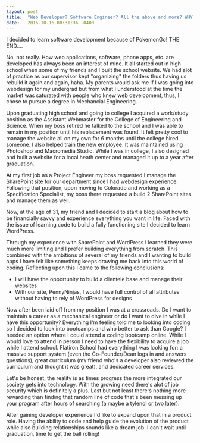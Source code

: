 ```yaml
---
layout: post
title:  "Web Developer? Software Engineer? All the above and more? WHY NOT?!"
date:   2016-10-16 00:31:36 -0400
---
```



I decided to learn software development because of PokemonGo! THE END....

No, not really. How web applications, software, phone apps, etc. are developed has always been an interest of mine. It all started out in high school when some of my friends and I built the school website. We had alot of practice as our supervisor kept "organizing" the folders thus having us rebuild it again and again, haha. My parents would ask me if I was going into webdesign for my undergrad but from what I understood at the time the market was saturated with people who knew web development, thus, I chose to pursue a degree in Mechancial Engineering.

Upon graduating high school and going to college I acquired a work/study position as the Assistant Webmaster for the College of Engineering and Science. When my boss retired he talked to the school and I was able to remain in my position until his replacement was found. It felt pretty cool to manage the website all on my own for 6 months until the college hired someone. I also helped train the new employee. It was maintained using Photoshop and Macromedia Studio. While I was in college, I also designed and built a website for a local heath center and managed it up to a year after graduation.

At my first job as a Project Engineer my boss requested I manage the SharePoint site for our department since I had webdesign experience. Following that position, upon moving to Colorado and working as a Specification Specialist, my boss there requested a build 2 SharePoint sites and manage them as well.

Now, at the age of 31, my friend and I decided to start a blog about how to be financially savvy and experience everything you want in life. Faced with the issue of learning code to build a fully functioning site I decided to learn WordPress. 

Through my experience with SharePoint and WordPress I learned they were much more limiting and I prefer building everything from scratch. This combined with the ambitions of several of my friends and I wanting to build apps I have felt like something keeps drawing me back into this world of coding. Reflecting upon this I came to the following conclusions:
* I will have the opportunity to build a clientele base and manage their websites
* With our site, PennyNinjas, I would have full control of all attributes without having to rely of WordPress for designs

Now after been laid off from my position I was at a crossroads. Do I want to maintain a career as a mechanical engineer or do I want to dive in while I have this opportunity? Everything I'm feeling told me to looking into coding so I decided to look into bootcamps and who better to ask than Google? I needed an option where I could attend a coding bootcamp online. While I would love to attend in person I need to have the flexibility to acquire a job while I attend school. Flatiron School had everything I was looking for: a massive support system (even the Co-Founder/Dean logs in and answers questions), great curriculum (my friend who's a developer also reviewed the curriculum and thought it was great), and dedicated career services.

Let's be honest, the reality is as times progress the more integrated our society gets into technology. With the growing need there's alot of job security which is definitely a plus. Last but not least there's nothing more rewarding than finding that random line of code that's been messing up your program after hours of searching (a maybe a tylenol or two later). 

After gaining developer experience I'd like to expand upon that in a product role. Having the ability to code and help guide the evolution of the product while also building relationships sounds like a dream job. I can't wait until graduation, time to get the ball rolling!



